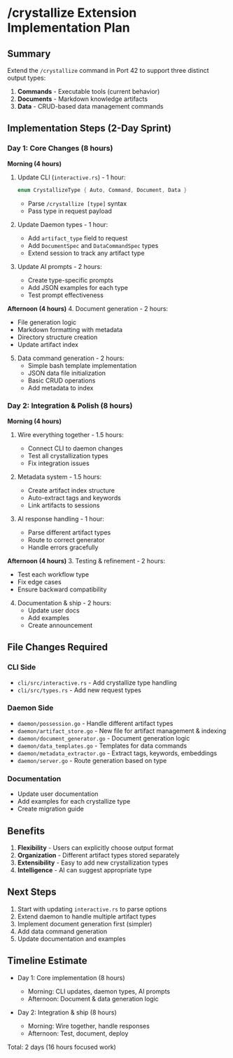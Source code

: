 # /crystallize Extension Implementation Plan

## Summary

Extend the `/crystallize` command in Port 42 to support three distinct output types:
1. **Commands** - Executable tools (current behavior)
2. **Documents** - Markdown knowledge artifacts
3. **Data** - CRUD-based data management commands

## Implementation Steps (2-Day Sprint)

### Day 1: Core Changes (8 hours)

**Morning (4 hours)**
1. Update CLI (`interactive.rs`) - 1 hour:
   ```rust
   enum CrystallizeType { Auto, Command, Document, Data }
   ```
   - Parse `/crystallize [type]` syntax
   - Pass type in request payload

2. Update Daemon types - 1 hour:
   - Add `artifact_type` field to request
   - Add `DocumentSpec` and `DataCommandSpec` types
   - Extend session to track any artifact type

3. Update AI prompts - 2 hours:
   - Create type-specific prompts
   - Add JSON examples for each type
   - Test prompt effectiveness

**Afternoon (4 hours)**
4. Document generation - 2 hours:
   - File generation logic
   - Markdown formatting with metadata
   - Directory structure creation
   - Update artifact index

5. Data command generation - 2 hours:
   - Simple bash template implementation
   - JSON data file initialization
   - Basic CRUD operations
   - Add metadata to index

### Day 2: Integration & Polish (8 hours)

**Morning (4 hours)**
1. Wire everything together - 1.5 hours:
   - Connect CLI to daemon changes
   - Test all crystallization types
   - Fix integration issues

2. Metadata system - 1.5 hours:
   - Create artifact index structure
   - Auto-extract tags and keywords
   - Link artifacts to sessions

3. AI response handling - 1 hour:
   - Parse different artifact types
   - Route to correct generator
   - Handle errors gracefully

**Afternoon (4 hours)**
3. Testing & refinement - 2 hours:
   - Test each workflow type
   - Fix edge cases
   - Ensure backward compatibility

4. Documentation & ship - 2 hours:
   - Update user docs
   - Add examples
   - Create announcement

## File Changes Required

### CLI Side
- `cli/src/interactive.rs` - Add crystallize type handling
- `cli/src/types.rs` - Add new request types

### Daemon Side
- `daemon/possession.go` - Handle different artifact types
- `daemon/artifact_store.go` - New file for artifact management & indexing
- `daemon/document_generator.go` - Document generation logic
- `daemon/data_templates.go` - Templates for data commands
- `daemon/metadata_extractor.go` - Extract tags, keywords, embeddings
- `daemon/server.go` - Route generation based on type

### Documentation
- Update user documentation
- Add examples for each crystallize type
- Create migration guide

## Benefits

1. **Flexibility** - Users can explicitly choose output format
2. **Organization** - Different artifact types stored separately
3. **Extensibility** - Easy to add new crystallization types
4. **Intelligence** - AI can suggest appropriate type

## Next Steps

1. Start with updating `interactive.rs` to parse options
2. Extend daemon to handle multiple artifact types
3. Implement document generation first (simpler)
4. Add data command generation
5. Update documentation and examples

## Timeline Estimate

- Day 1: Core implementation (8 hours)
  - Morning: CLI updates, daemon types, AI prompts
  - Afternoon: Document & data generation logic
  
- Day 2: Integration & ship (8 hours)
  - Morning: Wire together, handle responses
  - Afternoon: Test, document, deploy

Total: 2 days (16 hours focused work)
